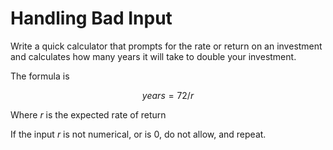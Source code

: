 # Handling Bad Input

Write a quick calculator that prompts for the rate or return on an investment
and calculates how many years it will take to double your investment.

The formula is

$$ years = 72 / r $$

Where $r$ is the expected rate of return

If the input $r$ is not numerical, or is $0$, do not allow, and repeat.
